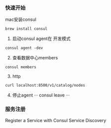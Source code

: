 ### 快速开始 
mac安装consul
```
brew install consul
```

1. 启动consul agent在 开发模式
```
consul agent -dev
```

2. 查看数据中心members
```
consul members
```

3. http
```
curl localhost:8500/v1/catalog/nodes
```

4. 停止agent
···
consul leave
···

### 服务注册
Register a Service with Consul Service Discovery
